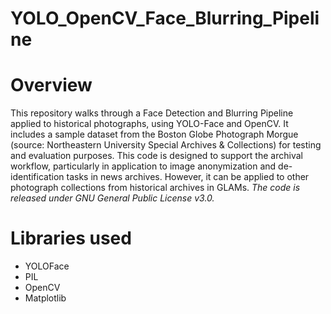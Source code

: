 # YOLO_OpenCV_Face_Blurring_Pipeline

# Overview

This repository walks through a Face Detection and Blurring Pipeline applied to historical photographs, using YOLO-Face and OpenCV. It includes a sample dataset from the Boston Globe Photograph Morgue (source: Northeastern University Special Archives & Collections) for testing and evaluation purposes. This code is designed to support the archival workflow, particularly in application to image anonymization and de-identification tasks in news archives. However, it can be applied to other photograph collections from historical archives in GLAMs.
*The code is released under GNU General Public License v3.0.*

# Libraries used

- YOLOFace
- PIL
- OpenCV
- Matplotlib


